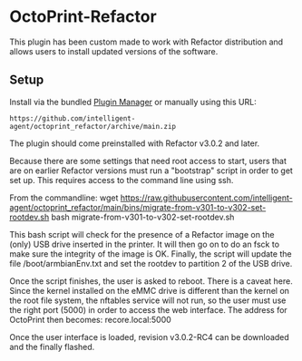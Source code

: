 # OctoPrint-Refactor

This plugin has been custom made to work with Refactor distribution and allows
users to install updated versions of the software.

## Setup

Install via the bundled [Plugin Manager](https://docs.octoprint.org/en/master/bundledplugins/pluginmanager.html)
or manually using this URL:

    https://github.com/intelligent-agent/octoprint_refactor/archive/main.zip

The plugin should come preinstalled with Refactor v3.0.2 and later.

Because there are some settings that need root access to start, users that
are on earlier Refactor versions must run a "bootstrap" script in order to get set up.
This requires access to the command line using ssh.

From the commandline:
    wget https://raw.githubusercontent.com/intelligent-agent/octoprint_refactor/main/bins/migrate-from-v301-to-v302-set-rootdev.sh
    bash migrate-from-v301-to-v302-set-rootdev.sh

This bash script will check for the presence of a Refactor image on the (only) USB drive inserted
in the printer. It will then go on to do an fsck to make sure the integrity of the image is OK.
Finally, the script will update the file /boot/armbianEnv.txt and set the rootdev
to partition 2 of the USB drive.

Once the script finishes, the user is asked to reboot.
There is a caveat here. Since the kernel installed on the eMMC drive is
different than the kernel on the root file system, the nftables service will
not run, so the user must use the right port (5000) in order to access the
web interface. The address for OctoPrint then becomes: recore.local:5000

Once the user interface is loaded, revision v3.0.2-RC4 can be downloaded and the finally flashed.
